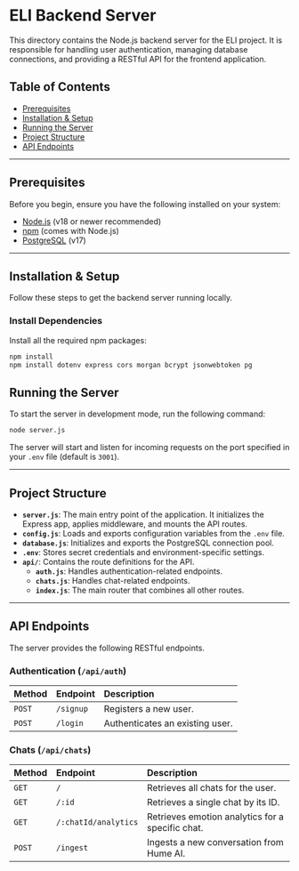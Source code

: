 

# ELI Backend Server

This directory contains the Node.js backend server for the ELI project. It is responsible for handling user authentication, managing database connections, and providing a RESTful API for the frontend application.

## Table of Contents

- [Prerequisites](#prerequisites)
- [Installation & Setup](#installation--setup)
- [Running the Server](#running-the-server)
- [Project Structure](#project-structure)
- [API Endpoints](#api-endpoints)

---

## Prerequisites

Before you begin, ensure you have the following installed on your system:

- [Node.js](https://nodejs.org/) (v18 or newer recommended)
- [npm](https://www.npmjs.com/) (comes with Node.js)
- [PostgreSQL](https://www.postgresql.org/) (v17)

---

## Installation & Setup

Follow these steps to get the backend server running locally.

### Install Dependencies
Install all the required npm packages:

```bash
npm install
npm install dotenv express cors morgan bcrypt jsonwebtoken pg
````

## Running the Server

To start the server in development mode, run the following command:

```bash
node server.js
```

The server will start and listen for incoming requests on the port specified in your `.env` file (default is `3001`).

-----

## Project Structure

  - **`server.js`**: The main entry point of the application. It initializes the Express app, applies middleware, and mounts the API routes.
  - **`config.js`**: Loads and exports configuration variables from the `.env` file.
  - **`database.js`**: Initializes and exports the PostgreSQL connection pool.
  - **`.env`**: Stores secret credentials and environment-specific settings.
  - **`api/`**: Contains the route definitions for the API.
      - **`auth.js`**: Handles authentication-related endpoints.
      - **`chats.js`**: Handles chat-related endpoints.
      - **`index.js`**: The main router that combines all other routes.

-----

## API Endpoints

The server provides the following RESTful endpoints.

### Authentication (`/api/auth`)

| Method | Endpoint         | Description                   |
| :----- | :--------------- | :---------------------------- |
| `POST` | `/signup`        | Registers a new user.         |
| `POST` | `/login`         | Authenticates an existing user. |


### Chats (`/api/chats`)

| Method | Endpoint         | Description                         |
| :----- | :--------------- | :---------------------------------- |
| `GET`  | `/`              | Retrieves all chats for the user.   |
| `GET`  | `/:id`           | Retrieves a single chat by its ID.  |
| `GET`	 | `/:chatId/analytics`| Retrieves emotion analytics for a specific chat. | 
| `POST` | `/ingest `          | Ingests a new conversation from Hume AI. | 

